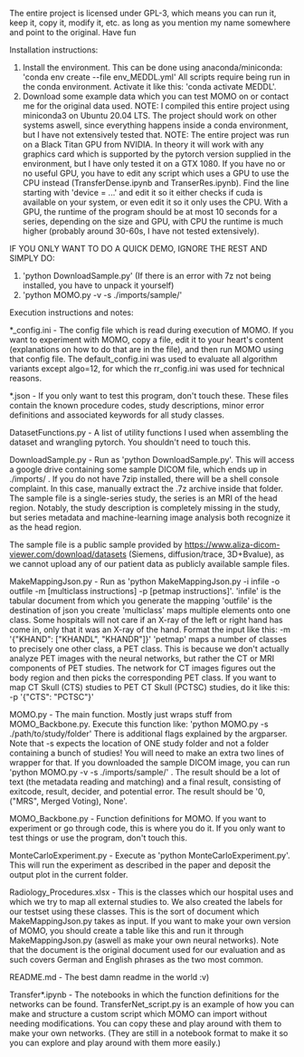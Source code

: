 The entire project is licensed under GPL-3, which means you can run it, keep it, copy it, modify it, etc. as long as you
mention my name somewhere and point to the original. Have fun

Installation instructions:

1) Install the environment. This can be done using anaconda/miniconda: 'conda env create --file env_MEDDL.yml'
 All scripts require being run in the conda environment. Activate it like this: 'conda activate MEDDL'.
2) Download some example data which you can test MOMO on or contact me for the original data used.
NOTE: I compiled this entire project using miniconda3 on Ubuntu 20.04 LTS. The project should work on other
 systems aswell, since everything happens inside a conda environment, but I have not extensively tested that.
NOTE: The entire project was run on a Black Titan GPU from NVIDIA. In theory it will work with any graphics
 card which is supported by the pytorch version supplied in the environment, but I have only tested it on
 a GTX 1080. If you have no or no useful GPU, you have to edit any script which uses a GPU to use the CPU
 instead (TransferDense.ipynb and TranserRes.ipynb). Find the line starting with 'device = ...' and edit
 it so it either checks if cuda is available on your system, or even edit it so it only uses the CPU.
 With a GPU, the runtime of the program should be at most 10 seconds for a series, depending on the size
 and GPU, with CPU the runtime is much higher (probably around 30-60s, I have not tested extensively).

IF YOU ONLY WANT TO DO A QUICK DEMO, IGNORE THE REST AND SIMPLY DO:
1) 'python DownloadSample.py' (If there is an error with 7z not being installed, you have to unpack it yourself)
2) 'python MOMO.py -v -s ./imports/sample/'

Execution instructions and notes:

*_config.ini - The config file which is read during execution of MOMO. If you want to experiment with
 MOMO, copy a file, edit it to your heart's content (explanations on how to do that are in the file), and
 then run MOMO using that config file. The default_config.ini was used to evaluate all algorithm variants
 except algo=12, for which the rr_config.ini was used for technical reasons. 

*.json - If you only want to test this program, don't touch these. These files contain the known procedure
 codes, study descriptions, minor error definitions and associated keywords for all study classes.

DatasetFunctions.py - A list of utility functions I used when assembling the dataset and wrangling pytorch.
 You shouldn't need to touch this.
 
DownloadSample.py - Run as 'python DownloadSample.py'. This will access a google drive containing some
 sample DICOM file, which ends up in ./imports/ .
 If you do not have 7zip installed, there will be a shell console complaint. In this case, manually
 extract the .7z archive inside that folder.
 The sample file is a single-series study, the series is an MRI of the head region. Notably, the study
 description is completely missing in the study, but series metadata and machine-learning image analysis
 both recognize it as the head region.
 
 The sample file is a public sample provided by https://www.aliza-dicom-viewer.com/download/datasets
 (Siemens, diffusion/trace, 3D+Bvalue), as we cannot upload any of our patient data as publicly available
 sample files.
 
MakeMappingJson.py - Run as 'python MakeMappingJson.py -i infile -o outfile -m [multiclass instructions] -p [petmap instructions]'.
 'infile' is the tabular document from which you generate the mapping
 'outfile' is the destination of json you create
 'multiclass' maps multiple elements onto one class. Some hospitals will not care if an X-ray of the left or
  right hand has come in, only that it was an X-ray of the hand. Format the input like this: -m '{"KHAND": ["KHANDL", "KHANDR"]}' 
 'petmap' maps a number of classes to precisely one other class, a PET class. This is because we don't actually
  analyze PET images with the neural networks, but rather the CT or MRI components of PET studies. The network
  for CT images figures out the body region and then picks the corresponding PET class. If you want to map
  CT Skull (CTS) studies to PET CT Skull (PCTSC) studies, do it like this: -p '{"CTS": "PCTSC"}'
  
MOMO.py - The main function. Mostly just wraps stuff from MOMO_Backbone.py. Execute this function like:
 'python MOMO.py -s ./path/to/study/folder'
 There is additional flags explained by the argparser. Note that -s expects the location of ONE study folder
 and not a folder containing a bunch of studies! You will need to make an extra two lines of wrapper for that.
 If you downloaded the sample DICOM image, you can run 'python MOMO.py -v -s ./imports/sample/' .
 The result should be a lot of text (the metadata reading and matching) and a final result, consisting of
 exitcode, result, decider, and potential error. The result should be '0, ("MRS", Merged Voting), None'.

MOMO_Backbone.py - Function definitions for MOMO. If you want to experiment or go through code, this is
 where you do it. If you only want to test things or use the program, don't touch this.
 
MonteCarloExperiment.py - Execute as 'python MonteCarloExperiment.py'. This will run the experiment as
 described in the paper and deposit the output plot in the current folder.
 
Radiology_Procedures.xlsx - This is the classes which our hospital uses and which we try to map all external
 studies to. We also created the labels for our testset using these classes. This is the sort of document which
 MakeMappingJson.py takes as input. If you want to make your own version of MOMO, you should create a table
 like this and run it through MakeMappingJson.py (aswell as make your own neural networks). Note that the
 document is the original document used for our evaluation and as such covers German and English phrases as
 the two most common.
 
README.md - The best damn readme in the world :v)

Transfer*.ipynb - The notebooks in which the function definitions for the networks can be found. TransferNet_script.py
 is an example of how you can make and structure a custom script which MOMO can import without needing modifications.
 You can copy these and play around with them to make your own networks.
 (They are still in a notebook format to make it so you can explore and play around with them more easily.)
